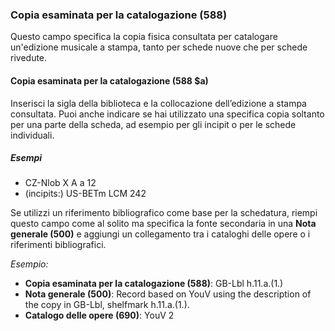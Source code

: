 ### Copia esaminata per la catalogazione (588)
Questo campo specifica la copia fisica consultata per catalogare un'edizione musicale a stampa, tanto per schede nuove che per schede rivedute.
#### Copia esaminata per la catalogazione (588 $a)

Inserisci la sigla della biblioteca e la collocazione dell’edizione a stampa consultata. Puoi anche indicare se hai utilizzato una specifica copia soltanto per una parte della scheda, ad esempio per gli incipit o per le schede individuali.

##### Esempi

- CZ-Nlob X A a 12
- (incipits:) US-BETm LCM 242

Se utilizzi un riferimento bibliografico come base per la schedatura, riempi questo campo come al solito ma specifica la fonte secondaria in una **Nota generale (500)** e aggiungi un collegamento tra i cataloghi delle opere o i riferimenti bibliografici.

_Esempio:_

- **Copia esaminata per la catalogazione (588)**: GB-Lbl h.11.a.(1.)
- **Nota generale (500)**: Record based on YouV using the description of the copy in GB-Lbl, shelfmark h.11.a.(1.).
- **Catalogo delle opere (690)**: YouV 2
